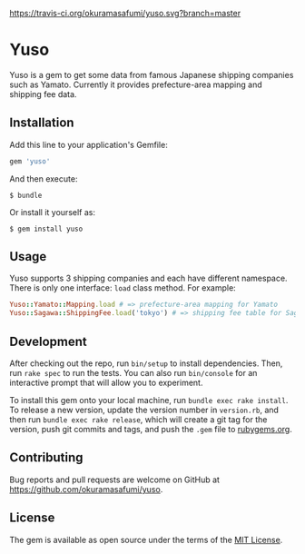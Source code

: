 https://travis-ci.org/okuramasafumi/yuso.svg?branch=master

# Yuso

Yuso is a gem to get some data from famous Japanese shipping companies such as Yamato.
Currently it provides prefecture-area mapping and shipping fee data.

## Installation

Add this line to your application's Gemfile:

```ruby
gem 'yuso'
```

And then execute:

    $ bundle

Or install it yourself as:

    $ gem install yuso

## Usage

Yuso supports 3 shipping companies and each have different namespace. There is only one interface: `load` class method. For example:

```ruby
Yuso::Yamato::Mapping.load # => prefecture-area mapping for Yamato
Yuso::Sagawa::ShippingFee.load('tokyo') # => shipping fee table for Sagawa and from Tokyo
```

## Development

After checking out the repo, run `bin/setup` to install dependencies. Then, run `rake spec` to run the tests. You can also run `bin/console` for an interactive prompt that will allow you to experiment.

To install this gem onto your local machine, run `bundle exec rake install`. To release a new version, update the version number in `version.rb`, and then run `bundle exec rake release`, which will create a git tag for the version, push git commits and tags, and push the `.gem` file to [rubygems.org](https://rubygems.org).

## Contributing

Bug reports and pull requests are welcome on GitHub at https://github.com/okuramasafumi/yuso.

## License

The gem is available as open source under the terms of the [MIT License](http://opensource.org/licenses/MIT).
